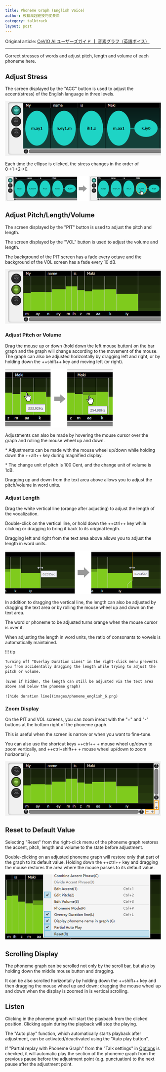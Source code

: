 ```yaml
---
title: Phoneme Graph (English Voice)
author: 夜輪風超絶技巧変奏曲
category: talktrack
layout: post
---
```

Original article: [CeVIO AI ユーザーズガイド ┃ 音素グラフ（英語ボイス）](https://cevio.jp/guide/cevio_ai/talktrack/phoneme_english/)

---

Correct stresses of words and adjust pitch, length and volume of each phoneme here.

## Adjust Stress

The screen displayed by the "ACC" button is used to adjust the accent(stress) of the English language in three levels.

![stress](images/phoneme_english_1.png)

Each time the ellipse is clicked, the stress changes in the order of 0→1→2→0.

![change stress](images/phoneme_english_2.png)

## Adjust Pitch/Length/Volume

The screen displayed by the "PIT" button is used to adjust the pitch and length.

The screen displayed by the "VOL" button is used to adjust the volume and length.

The background of the PIT screen has a fade every octave and the background of the VOL screen has a fade every 10 dB.

![pit](images/phoneme_english_3.png)

### Adjust Pitch or Volume

Drag the mouse up or down (hold down the left mouse button) on the bar graph and the graph will change according to the movement of the mouse. The graph can also be adjusted horizontally by dragging left and right, or by holding down the ++shift++ key and moving left (or right).

![adjust pit](images/phoneme_english_4.png)

Adjustments can also be made by hovering the mouse cursor over the graph and rolling the mouse wheel up and down.

\* Adjustments can be made with the mouse wheel up/down while holding down the ++alt++ key during magnified display.

\* The change unit of pitch is 100 Cent, and the change unit of volume is 1dB.

Dragging up and down from the text area above allows you to adjust the pitch/volume in word units.

### Adjust Length

Drag the white vertical line (orange after adjusting) to adjust the length of the vocalization.

Double-click on the vertical line, or hold down the ++ctrl++ key while clicking or dragging to bring it back to its original length.

Dragging left and right from the text area above allows you to adjust the length in word units.

![adjust in group](images/phoneme_english_5.png)

In addition to dragging the vertical line, the length can also be adjusted by dragging the text area or by rolling the mouse wheel up and down on the text area.

The word or phoneme to be adjusted turns orange when the mouse cursor is over it.

When adjusting the length in word units, the ratio of consonants to vowels is automatically maintained.

!!! tip

    Turning off "Overlay Duration Lines" in the right-click menu prevents you from accidentally dragging the length while trying to adjust the pitch or volume. 
    
    (Even if hidden, the length can still be adjusted via the text area above and below the phoneme graph)

    ![hide duration line](images/phoneme_english_6.png)

### Zoom Display

On the PIT and VOL screens, you can zoom in/out with the "+" and "-" buttons at the bottom right of the phoneme graph.

This is useful when the screen is narrow or when you want to fine-tune.

You can also use the shortcut keys ++ctrl++ + mouse wheel up/down to zoom vertically, and ++ctrl+shift++ + mouse wheel up/down to zoom horizontally.

![display](images/phoneme_english_7.png)

## Reset to Default Value

Selecting "Reset" from the right-click menu of the phoneme graph restores the accent, pitch, length and volume to the state before adjustment.

Double-clicking on an adjusted phoneme graph will restore only that part of the graph to its default value. Holding down the ++ctrl++ key and dragging the mouse restores the area where the mouse passes to its default value.

![reset](images/phoneme_english_8.png)

## Scrolling Display

The phoneme graph can be scrolled not only by the scroll bar, but also by holding down the middle mouse button and dragging.

It can be also scrolled horizontally by holding down the ++shift++ key and then dragging the mouse wheel up and down; dragging the mouse wheel up and down when the display is zoomed in is vertical scrolling.

## Listen

Clicking in the phoneme graph will start the playback from the clicked position. Clicking again during the playback will stop the playing.

The "Auto play" function, which automatically starts playback after adjustment, can be activated/deactivated using the "Auto play button".

If "Partial replay with Phoneme Graph" from the "Talk settings" in [Options](../../option/option) is checked, it will automatic play the section of the phoneme graph from the previous pause before the adjustment point (e.g. punctuation) to the next pause after the adjustment point.
